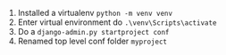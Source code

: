 1.  Installed a virtualenv `python -m venv venv`
2.  Enter virtual environment do `.\venv\Scripts\activate`
3.  Do a `django-admin.py startproject conf`
4.  Renamed top level conf folder `myproject`
